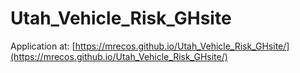 
# Utah_Vehicle_Risk_GHsite

<!-- badges: start -->
<!-- badges: end -->

Application at: [https://mrecos.github.io/Utah_Vehicle_Risk_GHsite/](https://mrecos.github.io/Utah_Vehicle_Risk_GHsite/)
